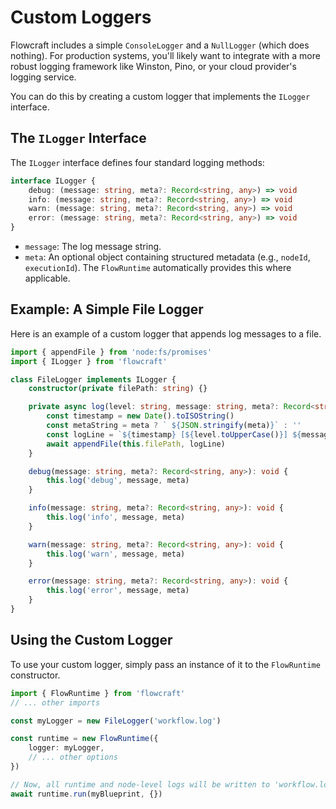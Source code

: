 # Custom Loggers

Flowcraft includes a simple `ConsoleLogger` and a `NullLogger` (which does nothing). For production systems, you'll likely want to integrate with a more robust logging framework like Winston, Pino, or your cloud provider's logging service.

You can do this by creating a custom logger that implements the `ILogger` interface.

## The `ILogger` Interface

The `ILogger` interface defines four standard logging methods:

```typescript
interface ILogger {
	debug: (message: string, meta?: Record<string, any>) => void
	info: (message: string, meta?: Record<string, any>) => void
	warn: (message: string, meta?: Record<string, any>) => void
	error: (message: string, meta?: Record<string, any>) => void
}
```

-   `message`: The log message string.
-   `meta`: An optional object containing structured metadata (e.g., `nodeId`, `executionId`). The `FlowRuntime` automatically provides this where applicable.

## Example: A Simple File Logger

Here is an example of a custom logger that appends log messages to a file.

```typescript
import { appendFile } from 'node:fs/promises'
import { ILogger } from 'flowcraft'

class FileLogger implements ILogger {
	constructor(private filePath: string) {}

	private async log(level: string, message: string, meta?: Record<string, any>) {
		const timestamp = new Date().toISOString()
		const metaString = meta ? ` ${JSON.stringify(meta)}` : ''
		const logLine = `${timestamp} [${level.toUpperCase()}] ${message}${metaString}\n`
		await appendFile(this.filePath, logLine)
	}

	debug(message: string, meta?: Record<string, any>): void {
		this.log('debug', message, meta)
	}

	info(message: string, meta?: Record<string, any>): void {
		this.log('info', message, meta)
	}

	warn(message: string, meta?: Record<string, any>): void {
		this.log('warn', message, meta)
	}

	error(message: string, meta?: Record<string, any>): void {
		this.log('error', message, meta)
	}
}
```

## Using the Custom Logger

To use your custom logger, simply pass an instance of it to the `FlowRuntime` constructor.

```typescript
import { FlowRuntime } from 'flowcraft'
// ... other imports

const myLogger = new FileLogger('workflow.log')

const runtime = new FlowRuntime({
	logger: myLogger,
	// ... other options
})

// Now, all runtime and node-level logs will be written to 'workflow.log'.
await runtime.run(myBlueprint, {})
```
